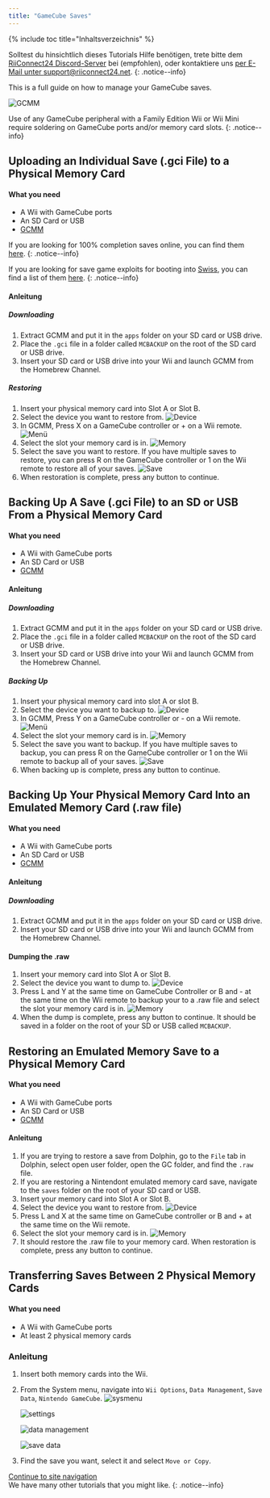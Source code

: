 ```yaml
---
title: "GameCube Saves"
---
```


{% include toc title="Inhaltsverzeichnis" %}

Solltest du hinsichtlich dieses Tutorials Hilfe benötigen, trete bitte dem [RiiConnect24 Discord-Server](https://discord.gg/rc24) bei (empfohlen), oder kontaktiere uns [per E-Mail unter support@riiconnect24.net](mailto:support@riiconnect24.net).
{: .notice--info}

This is a full guide on how to manage your GameCube saves.

![GCMM](/images/gcsaves/gcmm.png)

Use of any GameCube peripheral with a Family Edition Wii or Wii Mini require soldering on GameCube ports and/or memory card slots.
{: .notice--info}

## Uploading an Individual Save (.gci File) to a Physical Memory Card

#### What you need

- A Wii with GameCube ports
- An SD Card or USB
- [GCMM](https://oscwii.org/library/app/gcmm)

If you are looking for 100% completion saves online, you can find them [here](https://gamefaqs.gamespot.com/).
{: .notice--info}

If you are looking for save game exploits for booting into [Swiss](https://github.com/emukidid/swiss-gc/releases), you can find a list of them [here](https://www.gc-forever.com/wiki/index.php?title=Booting_homebrew#Game_Save_Exploits).
{: .notice--info}

#### Anleitung

##### Downloading

1. Extract GCMM and put it in the `apps` folder on your SD card or USB drive.
2. Place the `.gci` file in a folder called `MCBACKUP` on the root of the SD card or USB drive.
3. Insert your SD card or USB drive into your Wii and launch GCMM from the Homebrew Channel.

##### Restoring

1. Insert your physical memory card into Slot A or Slot B.
2. Select the device you want to restore from. ![Device](/images/gcsaves/gcmm-select-device.jpg)
3. In GCMM, Press X on a GameCube controller or + on a Wii remote. ![Menü](/images/gcsaves/gcmm-menu.jpg)
4. Select the slot your memory card is in. ![Memory](/images/gcsaves/gcmm-mem-select.jpg)
5. Select the save you want to restore. If you have multiple saves to restore, you can press R on the GameCube controller or 1 on the Wii remote to restore all of your saves. ![Save](/images/gcsaves/gcmm-select-save.jpg)
6. When restoration is complete, press any button to continue.

## Backing Up A Save (.gci File) to an SD or USB From a Physical Memory Card

#### What you need

- A Wii with GameCube ports
- An SD Card or USB
- [GCMM](https://oscwii.org/library/app/gcmm)

#### Anleitung

##### Downloading

1. Extract GCMM and put it in the `apps` folder on your SD card or USB drive.
2. Place the `.gci` file in a folder called `MCBACKUP` on the root of the SD card or USB drive.
3. Insert your SD card or USB drive into your Wii and launch GCMM from the Homebrew Channel.

##### Backing Up

1. Insert your physical memory card into slot A or slot B.
2. Select the device you want to backup to. ![Device](/images/gcsaves/gcmm-select-device.jpg)
3. In GCMM, Press Y on a GameCube controller or - on a Wii remote. ![Menü](/images/gcsaves/gcmm-menu.jpg)
4. Select the slot your memory card is in. ![Memory](/images/gcsaves/gcmm-mem-select.jpg)
5. Select the save you want to backup. If you have multiple saves to backup, you can press R on the GameCube controller or 1 on the Wii remote to backup all of your saves. ![Save](/images/gcsaves/gcmm-select-save.jpg)
6. When backing up is complete, press any button to continue.

## Backing Up Your Physical Memory Card Into an Emulated Memory Card (.raw file)

#### What you need

- A Wii with GameCube ports
- An SD Card or USB
- [GCMM](https://oscwii.org/library/app/gcmm)

#### Anleitung

##### Downloading

1. Extract GCMM and put it in the `apps` folder on your SD card or USB drive.
2. Insert your SD card or USB drive into your Wii and launch GCMM from the Homebrew Channel.

#### Dumping the .raw

1. Insert your memory card into Slot A or Slot B.
2. Select the device you want to dump to. ![Device](/images/gcsaves/gcmm-select-device.jpg)
3. Press L and Y at the same time on GameCube Controller or B and - at the same time on the Wii remote to backup your to a .raw file and select the slot your memory card is in. ![Memory](/images/gcsaves/gcmm-mem-select.jpg)
4. When the dump is complete, press any button to continue. It should be saved in a folder on the root of your SD or USB called `MCBACKUP`.

## Restoring an Emulated Memory Save to a Physical Memory Card

#### What you need

- A Wii with GameCube ports
- An SD Card or USB
- [GCMM](https://oscwii.org/library/app/gcmm)

#### Anleitung

1. If you are trying to restore a save from Dolphin, go to the `File` tab in Dolphin, select open user folder, open the GC folder, and find the `.raw` file.
2. If you are restoring a Nintendont emulated memory card save, navigate to the `saves` folder on the root of your SD card or USB.
3. Insert your memory card into Slot A or Slot B.
4. Select the device you want to restore from. ![Device](/images/gcsaves/gcmm-select-device.jpg)
5. Press L and X at the same time on GameCube controller or B and + at the same time on the Wii remote.
6. Select the slot your memory card is in. ![Memory](/images/gcsaves/gcmm-mem-select.jpg)
7. It should restore the .raw file to your memory card. When restoration is complete, press any button to continue.

## Transferring Saves Between 2 Physical Memory Cards

#### What you need

- A Wii with GameCube ports
- At least 2 physical memory cards

### Anleitung

1. Insert both memory cards into the Wii.
2. From the System menu, navigate into `Wii Options`, `Data Management`, `Save Data`, `Nintendo GameCube`. ![sysmenu](/images/gcsaves/sysmenu.jpg) <br>

   ![settings](/images/gcsaves/settings.jpg) <br>

   ![data management](/images/gcsaves/data-management.jpg) <br>

   ![save data](/images/gcsaves/save-data.jpg)

3. Find the save you want, select it and select `Move or Copy`.

[Continue to site navigation](site-navigation)<br> We have many other tutorials that you might like.
{: .notice--info}
